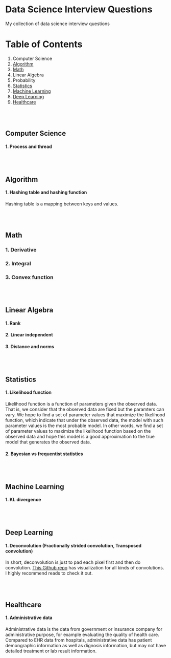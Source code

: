 # Data Science Interview Questions
My collection of data science interview questions

# Table of Contents
1. Computer Science
2. [Algorithm](#algorithm)
3. [Math](#math)
4. Linear Algebra
5. Probability
6. [Statistics](#statistics)
7. [Machine Learning](#machine-learning)
8. [Deep Learning](#deep-learning)
9. [Healthcare](#healthcare)

<br><br>
## Computer Science

#### 1\. Process and thread

<br><br>
## Algorithm

#### 1\. Hashing table and hashing function
Hashing table is a mapping between keys and values.

<br><br>
## Math

### 1\. Derivative

### 2\. Integral

### 3\. Convex function

<br><br>
## Linear Algebra

#### 1. Rank

#### 2. Linear independent

#### 3. Distance and norms

<br><br>
## Statistics

#### 1. Likelihood function
Likelihood function is a function of parameters given the observed data. That is, we consider that the observed data are fixed but the paramters can vary. We hope to find a set of parameter values that maximize the likelihood function, which indicate that under the observed data, the model with such parameter values is the most probable model. In other words, we find a set of parameter values to maximize the likelihood function based on the observed data and hope this model is a good approximation to the true model that generates the observed data.

#### 2. Bayesian vs frequentist statistics


<br><br>
## Machine Learning

#### 1. KL divergence

<br><br>
## Deep Learning

#### 1. Deconvolution (Fractionally strided convolution, Transposed convolution)
In short, deconvolution is just to pad each pixel first and then do convolution. [This Github repo](https://github.com/vdumoulin/conv_arithmetic) has visualization for all kinds of convolutions. I highly recommend reads to check it out. 

<br><br>
## Healthcare

#### 1\. Administrative data
Administrative data is the data from government or insurance company for administrative purpose, for example evaluating the quality of health care. Compared to EHR data from hospitals, administrative data has patient demongraphic information as well as dignosis information, but may not have detailed treatment or lab result information.   
